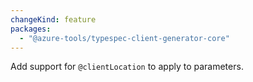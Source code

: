 ```yaml
---
changeKind: feature
packages:
  - "@azure-tools/typespec-client-generator-core"
---
```


Add support for `@clientLocation` to apply to parameters.
